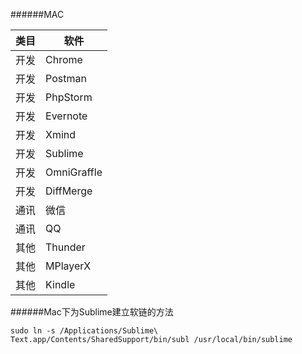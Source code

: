 ######MAC

|类目|     软件     |
|----|--------------|
|开发|Chrome        |
|开发|Postman       |
|开发|PhpStorm      |
|开发|Evernote      |
|开发|Xmind         |
|开发|Sublime       |
|开发|OmniGraffle   |
|开发|DiffMerge     |
|通讯|微信          |
|通讯|QQ            |
|其他|Thunder       |
|其他|MPlayerX      |
|其他|Kindle        |

######Mac下为Sublime建立软链的方法

```
sudo ln -s /Applications/Sublime\ Text.app/Contents/SharedSupport/bin/subl /usr/local/bin/sublime
```
